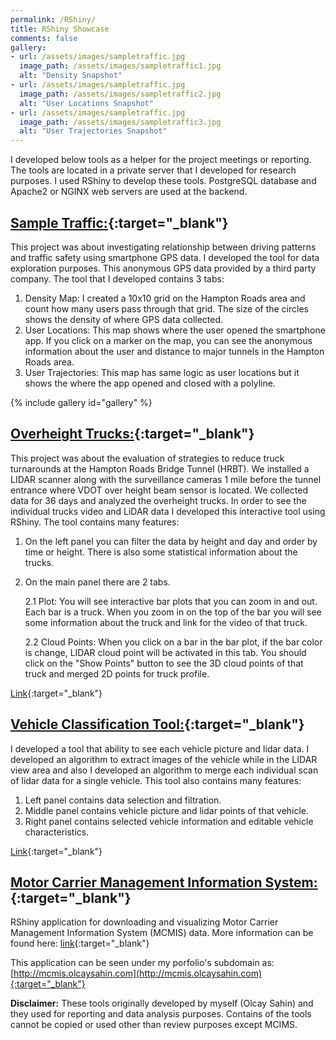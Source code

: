 ```yaml
---
permalink: /RShiny/
title: RShiny Showcase
comments: false
gallery:
- url: /assets/images/sampletraffic.jpg
  image_path: /assets/images/sampletraffic1.jpg
  alt: "Density Snapshot"  
- url: /assets/images/sampletraffic.jpg
  image_path: /assets/images/sampletraffic2.jpg
  alt: "User Locations Snapshot"  
- url: /assets/images/sampletraffic.jpg
  image_path: /assets/images/sampletraffic3.jpg
  alt: "User Trajectories Snapshot"
---
```


I developed below tools as a helper for the project meetings or reporting. The tools are located in a private server that I developed for research purposes. I used RShiny to develop these tools. PostgreSQL database and Apache2 or NGINX web servers are used at the backend.

##	[Sample Traffic:](http://128.82.122.156:8888/shiny/tt/){:target="_blank"}
This project was about investigating relationship between driving patterns and traffic safety using smartphone GPS data. I developed the tool for data exploration purposes. This anonymous GPS data provided by a third party company.
The tool that I developed contains 3 tabs:
1.	Density Map: I created a 10x10 grid on the Hampton Roads area and count how many users pass through that grid. The size of the circles shows the density of where GPS data collected.
2.	User Locations: This map shows where the user opened the smartphone app. If you click on a marker on the map, you can see the anonymous information about the user and distance to major tunnels in the Hampton Roads area.
3.	User Trajectories: This map has same logic as user locations but it shows the where the app opened and closed with a polyline.

{% include gallery id="gallery" %}

##	[Overheight Trucks:](http://128.82.122.156:8888/shiny/hrbt/){:target="_blank"}
This project was about the evaluation of strategies to reduce truck turnarounds at the Hampton Roads Bridge Tunnel (HRBT).
We installed a LIDAR scanner along with the surveillance cameras 1 mile before the tunnel entrance where VDOT over height beam sensor is located. We collected data for 36 days and analyzed the overheight trucks. In order to see the individual trucks video and LiDAR data I developed this interactive tool using RShiny.
The tool contains many features:
1. On the left panel you can filter the data by height and day and order by time or height. There is also some statistical information about the trucks.
2. On the main panel there are 2 tabs.

    2.1 Plot: You will see interactive bar plots that you can zoom in and out. Each bar is a truck. When you zoom in on the top of the bar you will see some information about the truck and link for the video of that truck.

    2.2 Cloud Points: When you click on a bar in the bar plot, if the bar color is change, LIDAR cloud point will be activated in this tab. You should click on the "Show Points" button to see the 3D cloud points of that truck and merged 2D points for truck profile.

[Link](http://128.82.122.156:8888/shiny/hrbt/){:target="_blank"}

##	[Vehicle Classification Tool:](http://128.82.122.156:8888/shiny/classification/){:target="_blank"}
I developed a tool that ability to see each vehicle picture and lidar data. I developed an algorithm to extract images of the vehicle while in the LIDAR view area and also I developed an algorithm to merge each individual scan of lidar data for a single vehicle.
This tool also contains many features:  
1.	Left panel contains data selection and filtration.
2.	Middle panel contains vehicle picture and lidar points of that vehicle.
3.	Right panel contains selected vehicle information and editable vehicle characteristics.

[Link](http://128.82.122.156:8888/shiny/classification/){:target="_blank"}

## [Motor Carrier Management Information System:](http://mcmis.olcaysahin.com){:target="_blank"}
RShiny application for downloading and visualizing Motor Carrier Management Information System (MCMIS) data.
More information can be found here: [link](https://ask.fmcsa.dot.gov/app/mcmiscatalog/d_census_mcmis_doc){:target="_blank"}

This application can be seen under my porfolio's subdomain as: [http://mcmis.olcaysahin.com](http://mcmis.olcaysahin.com){:target="_blank"}

**Disclaimer:** These tools originally developed by myself (Olcay Sahin) and they used for reporting and data analysis purposes. Contains of the tools cannot be copied or used other than review purposes except MCIMS.
